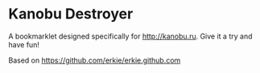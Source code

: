 # Kanobu Destroyer
A bookmarklet designed specifically for http://kanobu.ru. Give it a try and have fun!

Based on https://github.com/erkie/erkie.github.com
